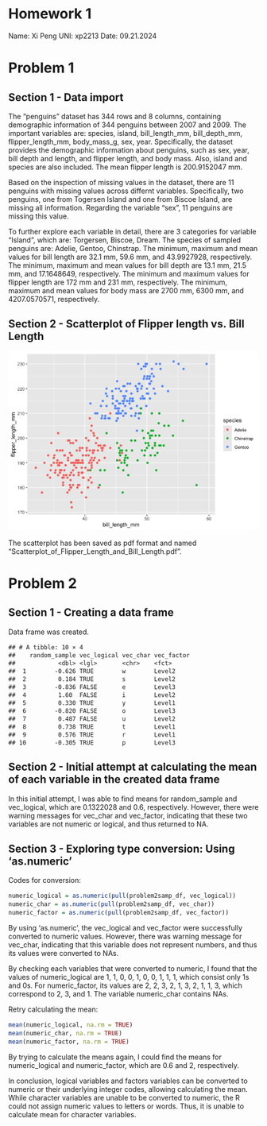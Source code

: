 Homework 1
================

Name: Xi Peng UNI: xp2213 Date: 09.21.2024

# Problem 1

## Section 1 - Data import

The “penguins” dataset has 344 rows and 8 columns, containing
demographic information of 344 penguins between 2007 and 2009. The
important variables are: species, island, bill_length_mm, bill_depth_mm,
flipper_length_mm, body_mass_g, sex, year. Specifically, the dataset
provides the demographic information about penguins, such as sex, year,
bill depth and length, and flipper length, and body mass. Also, island
and species are also included. The mean flipper length is 200.9152047
mm.

Based on the inspection of missing values in the dataset, there are 11
penguins with missing values across differnt variables. Specifically,
two penguins, one from Togersen Island and one from Biscoe Island, are
missing all information. Regarding the variable “sex”, 11 penguins are
missing this value.

To further explore each variable in detail, there are 3 categories for
variable “Island”, which are: Torgersen, Biscoe, Dream. The species of
sampled penguins are: Adelie, Gentoo, Chinstrap. The minimum, maximum
and mean values for bill length are 32.1 mm, 59.6 mm, and 43.9927928,
respectively. The minimum, maximum and mean values for bill depth are
13.1 mm, 21.5 mm, and 17.1648649, respectively. The minimum and maximum
values for flipper length are 172 mm and 231 mm, respectively. The
minimum, maximum and mean values for body mass are 2700 mm, 6300 mm, and
4207.0570571, respectively.

## Section 2 - Scatterplot of Flipper length vs. Bill Length

![](P8105-HW1_files/figure-gfm/unnamed-chunk-5-1.png)<!-- -->

The scatterplot has been saved as pdf format and named
“Scatterplot_of_Flipper_Length_and_Bill_Length.pdf”.

# Problem 2

## Section 1 - Creating a data frame

Data frame was created.

    ## # A tibble: 10 × 4
    ##    random_sample vec_logical vec_char vec_factor
    ##            <dbl> <lgl>       <chr>    <fct>     
    ##  1        -0.626 TRUE        w        Level2    
    ##  2         0.184 TRUE        s        Level2    
    ##  3        -0.836 FALSE       e        Level3    
    ##  4         1.60  FALSE       i        Level2    
    ##  5         0.330 TRUE        y        Level1    
    ##  6        -0.820 FALSE       o        Level3    
    ##  7         0.487 FALSE       u        Level2    
    ##  8         0.738 TRUE        t        Level1    
    ##  9         0.576 TRUE        r        Level1    
    ## 10        -0.305 TRUE        p        Level3

## Section 2 - Initial attempt at calculating the mean of each variable in the created data frame

In this initial attempt, I was able to find means for random_sample and
vec_logical, which are 0.1322028 and 0.6, respectively. However, there
were warning messages for vec_char and vec_factor, indicating that these
two variables are not numeric or logical, and thus returned to NA.

## Section 3 - Exploring type conversion: Using ‘as.numeric’

Codes for conversion:

``` r
numeric_logical = as.numeric(pull(problem2samp_df, vec_logical))
numeric_char = as.numeric(pull(problem2samp_df, vec_char))
numeric_factor = as.numeric(pull(problem2samp_df, vec_factor))
```

By using ‘as.numeric’, the vec_logical and vec_factor were successfully
converted to numeric values. However, there was warning message for
vec_char, indicating that this variable does not represent numbers, and
thus its values were converted to NAs.

By checking each variables that were converted to numeric, I found that
the values of numeric_logical are 1, 1, 0, 0, 1, 0, 0, 1, 1, 1, which
consist only 1s and 0s. For numeric_factor, its values are 2, 2, 3, 2,
1, 3, 2, 1, 1, 3, which correspond to 2, 3, and 1. The variable
numeric_char contains NAs.

Retry calculating the mean:

``` r
mean(numeric_logical, na.rm = TRUE)
mean(numeric_char, na.rm = TRUE)
mean(numeric_factor, na.rm = TRUE)
```

By trying to calculate the means again, I could find the means for
numeric_logical and numeric_factor, which are 0.6 and 2, respectively.

In conclusion, logical variables and factors variables can be converted
to numeric or their underlying integer codes, allowing calculating the
mean. While character variables are unable to be converted to numeric,
the R could not assign numeric values to letters or words. Thus, it is
unable to calculate mean for character variables.
